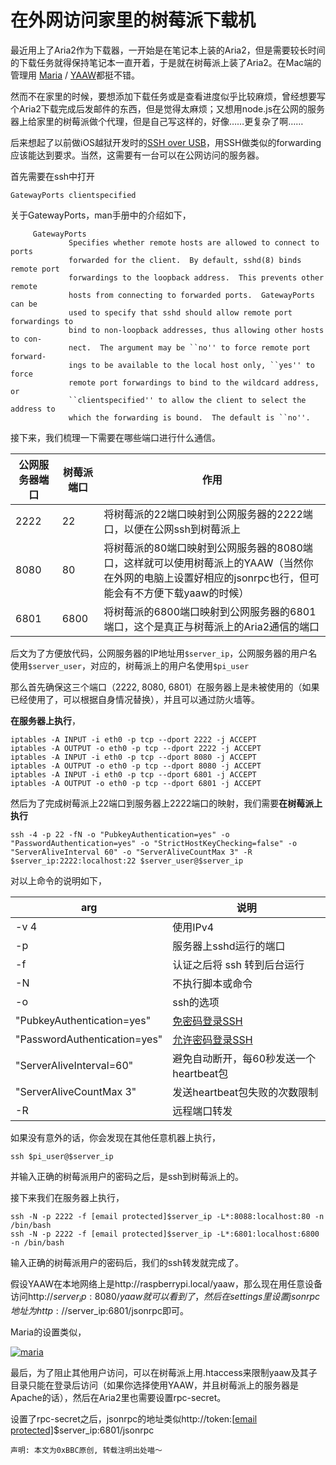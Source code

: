 # 在外网访问家里的树莓派下载机

最近用上了Aria2作为下载器，一开始是在笔记本上装的Aria2，但是需要较长时间的下载任务就得保持笔记本一直开着，于是就在树莓派上装了Aria2。在Mac端的管理用 [Maria](http://github.com/shincurry/Maria/) / [YAAW](https://github.com/binux/yaaw)都挺不错。

然而不在家里的时候，要想添加下载任务或是查看进度似乎比较麻烦，曾经想要写个Aria2下载完成后发邮件的东西，但是觉得太麻烦；又想用node.js在公网的服务器上给家里的树莓派做个代理，但是自己写这样的，好像……更复杂了啊……

后来想起了以前做iOS越狱开发时的[SSH over USB](https://blog.0xbbc.com/2014/09/ssh-over-usb/)，用SSH做类似的forwarding应该能达到要求。当然，这需要有一台可以在公网访问的服务器。



首先需要在ssh中打开

```
GatewayPorts clientspecified
```

关于GatewayPorts，man手册中的介绍如下，

```
     GatewayPorts
             Specifies whether remote hosts are allowed to connect to ports
             forwarded for the client.  By default, sshd(8) binds remote port
             forwardings to the loopback address.  This prevents other remote
             hosts from connecting to forwarded ports.  GatewayPorts can be
             used to specify that sshd should allow remote port forwardings to
             bind to non-loopback addresses, thus allowing other hosts to con-
             nect.  The argument may be ``no'' to force remote port forward-
             ings to be available to the local host only, ``yes'' to force
             remote port forwardings to bind to the wildcard address, or
             ``clientspecified'' to allow the client to select the address to
             which the forwarding is bound.  The default is ``no''.
```

接下来，我们梳理一下需要在哪些端口进行什么通信。

| 公网服务器端口 | 树莓派端口 | 作用                                                         |
| -------------- | ---------- | ------------------------------------------------------------ |
| 2222           | 22         | 将树莓派的22端口映射到公网服务器的2222端口，以便在公网ssh到树莓派上 |
| 8080           | 80         | 将树莓派的80端口映射到公网服务器的8080端口，这样就可以使用树莓派上的YAAW（当然你在外网的电脑上设置好相应的jsonrpc也行，但可能会有不方便下载yaaw的时候） |
| 6801           | 6800       | 将树莓派的6800端口映射到公网服务器的6801端口，这个是真正与树莓派上的Aria2通信的端口 |

后文为了方便放代码，公网服务器的IP地址用`$server_ip`，公网服务器的用户名使用`$server_user`，对应的，树莓派上的用户名使用`$pi_user`

那么首先确保这三个端口（2222, 8080, 6801）在服务器上是未被使用的（如果已经使用了，可以根据自身情况替换），并且可以通过防火墙等。

**在服务器上执行**，

```
iptables -A INPUT -i eth0 -p tcp --dport 2222 -j ACCEPT
iptables -A OUTPUT -o eth0 -p tcp --dport 2222 -j ACCEPT
iptables -A INPUT -i eth0 -p tcp --dport 8080 -j ACCEPT
iptables -A OUTPUT -o eth0 -p tcp --dport 8080 -j ACCEPT
iptables -A INPUT -i eth0 -p tcp --dport 6801 -j ACCEPT
iptables -A OUTPUT -o eth0 -p tcp --dport 6801 -j ACCEPT
```

然后为了完成树莓派上22端口到服务器上2222端口的映射，我们需要**在树莓派上执行**

```
ssh -4 -p 22 -fN -o "PubkeyAuthentication=yes" -o "PasswordAuthentication=yes" -o "StrictHostKeyChecking=false" -o "ServerAliveInterval 60" -o "ServerAliveCountMax 3" -R $server_ip:2222:localhost:22 $server_user@$server_ip
```

对以上命令的说明如下，

| arg                          | 说明                                                         |
| ---------------------------- | ------------------------------------------------------------ |
| -v 4                         | 使用IPv4                                                     |
| -p                           | 服务器上sshd运行的端口                                       |
| -f                           | 认证之后将 ssh 转到后台运行                                  |
| -N                           | 不执行脚本或命令                                             |
| -o                           | ssh的选项                                                    |
| "PubkeyAuthentication=yes"   | [免密码登录SSH](https://blog.0xbbc.com/2014/11/ssh免密码登录/) |
| "PasswordAuthentication=yes" | [允许密码登录SSH](https://blog.0xbbc.com/2014/11/ssh免密码登录/) |
| "ServerAliveInterval=60"     | 避免自动断开，每60秒发送一个heartbeat包                      |
| "ServerAliveCountMax 3"      | 发送heartbeat包失败的次数限制                                |
| -R                           | 远程端口转发                                                 |

如果没有意外的话，你会发现在其他任意机器上执行，

```
ssh $pi_user@$server_ip
```

并输入正确的树莓派用户的密码之后，是ssh到树莓派上的。

接下来我们在服务器上执行，

```
ssh -N -p 2222 -f [email protected]$server_ip -L*:8088:localhost:80 -n /bin/bash
ssh -N -p 2222 -f [email protected]$server_ip -L*:6801:localhost:6800 -n /bin/bash
```

输入正确的树莓派用户的密码后，我们的ssh转发就完成了。

假设YAAW在本地网络上是http://raspberrypi.local/yaaw，那么现在用任意设备访问http://$server_ip:8080/yaaw就可以看到了，然后在settings里设置jsonrpc地址为http://$server_ip:6801/jsonrpc即可。

Maria的设置类似，

[![maria](https://blog.0xbbc.com/wp-content/uploads/2016/10/Maria.png)](https://blog.0xbbc.com/wp-content/uploads/2016/10/Maria.png)

最后，为了阻止其他用户访问，可以在树莓派上用.htaccess来限制yaaw及其子目录只能在登录后访问（如果你选择使用YAAW，并且树莓派上的服务器是Apache的话），然后在Aria2里也需要设置rpc-secret。

设置了rpc-secret之后，jsonrpc的地址类似http://token:[[email protected\]](https://blog.0xbbc.com/cdn-cgi/l/email-protection)$server_ip:6801/jsonrpc

```
声明: 本文为0xBBC原创, 转载注明出处喵～
```


